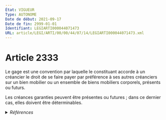 ```yaml
---
État: VIGUEUR
Type: AUTONOME
Date de début: 2021-09-17
Date de fin: 2999-01-01
Identifiant: LEGIARTI000044071473
URL: article/LEGI/ARTI/00/00/44/07/14/LEGIARTI000044071473.xml
---
```


<h1>Article 2333</h1>

Le gage est une convention par laquelle le constituant accorde à un créancier le
droit de se faire payer par préférence à ses autres créanciers sur un bien
mobilier ou un ensemble de biens mobiliers corporels, présents ou futurs.<br />

Les créances garanties peuvent être présentes ou futures ; dans ce dernier cas,
elles doivent être déterminables.


<details>
  <summary><em>Références</em></summary>

  <h2>Articles faisant référence à l'article</h2>
  
  <ul>
    <li>
      <a href="https://legal.tricoteuses.fr//redirection/LEGIARTI000044071403?vers=git&vers=legifrance">Code civil - article 2350 AUTONOME VIGUEUR, en vigueur depuis le 2021-09-17</a> CITATION source
    </li>
    <li>
      <a href="https://legal.tricoteuses.fr//redirection/LEGIARTI000044045514?vers=git&vers=legifrance">Ordonnance n° 2021-1192 du 15 septembre 2021 portant réforme du droit des sûretés - article 8 ENTIEREMENT_MODIF</a> DEPLACE source
    </li>
  </ul>
  
  <h2>Références faites par l'article</h2>
  
  <ul>
    <li>
      CODIFICATION source Loi 1804-03-19
    </li>
    <li>
      2016-01-29 CITATION cible <a href="https://legal.tricoteuses.fr//redirection/LEGIARTI000031942705?vers=git&vers=legifrance">Ordonnance n° 2016-56 du 29 janvier 2016 relative au gage des stocks - article 1 ENTIEREMENT_MODIF</a>
    </li>
    <li>
      2021-09-15 DEPLACE cible <a href="https://legal.tricoteuses.fr//redirection/LEGIARTI000044045514?vers=git&vers=legifrance">Ordonnance n° 2021-1192 du 15 septembre 2021 portant réforme du droit des sûretés - article 8 ENTIEREMENT_MODIF</a>
    </li>
    <li>
      2999-01-01 CITATION cible <a href="https://legal.tricoteuses.fr//redirection/LEGIARTI000044071403?vers=git&vers=legifrance">Code civil - article 2350 AUTONOME VIGUEUR, en vigueur depuis le 2021-09-17</a>
    </li>
    <li>
      2999-01-01 CITATION cible <a href="https://legal.tricoteuses.fr//redirection/LEGIARTI000033462330?vers=git&vers=legifrance">Code de commerce - article L527-1 AUTONOME ABROGE, en vigueur du 2016-11-20 au 2022-01-01</a>
    </li>
    <li>
      2999-01-01 CITATION cible <a href="https://legal.tricoteuses.fr//redirection/LEGIARTI000045525738?vers=git&vers=legifrance">Code de l'urbanisme - article L121-22-5 AUTONOME VIGUEUR, en vigueur depuis le 2022-04-08</a>
    </li>
  </ul>
</details>
